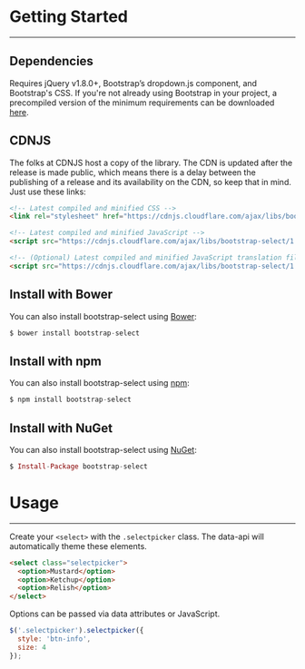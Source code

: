 # Getting Started

---

## Dependencies

Requires jQuery v1.8.0+, Bootstrap’s dropdown.js component, and Bootstrap's CSS. If you're not already using Bootstrap in your project, a precompiled version of the minimum requirements can be downloaded [here](https://getbootstrap.com/docs/3.3/customize/?id=7830063837006f6fc84f).

## CDNJS

The folks at CDNJS host a copy of the library. The CDN is updated after the release is made public, which means there is a delay between the publishing of a release and its availability on the CDN, so keep that in mind. Just use these links:

```html
<!-- Latest compiled and minified CSS -->
<link rel="stylesheet" href="https://cdnjs.cloudflare.com/ajax/libs/bootstrap-select/1.13.0/css/bootstrap-select.min.css">

<!-- Latest compiled and minified JavaScript -->
<script src="https://cdnjs.cloudflare.com/ajax/libs/bootstrap-select/1.13.0/js/bootstrap-select.min.js"></script>

<!-- (Optional) Latest compiled and minified JavaScript translation files -->
<script src="https://cdnjs.cloudflare.com/ajax/libs/bootstrap-select/1.13.0/js/i18n/defaults-*.min.js"></script>
```

## Install with Bower

You can also install bootstrap-select using [Bower](http://bower.io):

```elixir
$ bower install bootstrap-select
```

## Install with npm

You can also install bootstrap-select using [npm](https://www.npmjs.com/package/bootstrap-select):

```elixir
$ npm install bootstrap-select
```

## Install with NuGet

You can also install bootstrap-select using [NuGet](https://www.nuget.org/packages/bootstrap-select):

```elixir
$ Install-Package bootstrap-select
```

# Usage

---

Create your `<select>` with the `.selectpicker` class. The data-api will automatically theme these elements.

```html
<select class="selectpicker">
  <option>Mustard</option>
  <option>Ketchup</option>
  <option>Relish</option>
</select>
```

Options can be passed via data attributes or JavaScript.

```js
$('.selectpicker').selectpicker({
  style: 'btn-info',
  size: 4
});
```


